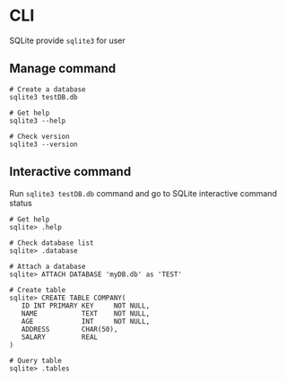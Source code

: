 # CLI

SQLite provide `sqlite3` for user

## Manage command

```
# Create a database
sqlite3 testDB.db

# Get help
sqlite3 --help

# Check version
sqlite3 --version
```

## Interactive command

Run `sqlite3 testDB.db` command and go to SQLite interactive command status

```
# Get help
sqlite> .help

# Check database list
sqlite> .database

# Attach a database
sqlite> ATTACH DATABASE 'myDB.db' as 'TEST'

# Create table
sqlite> CREATE TABLE COMPANY(
   ID INT PRIMARY KEY     NOT NULL,
   NAME           TEXT    NOT NULL,
   AGE            INT     NOT NULL,
   ADDRESS        CHAR(50),
   SALARY         REAL
)

# Query table
sqlite> .tables
```